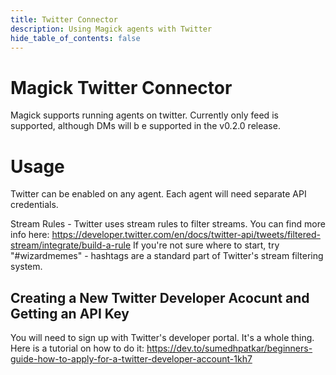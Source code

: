 ```yaml
---
title: Twitter Connector
description: Using Magick agents with Twitter
hide_table_of_contents: false
---
```


# Magick Twitter Connector

Magick supports running agents on twitter. Currently only feed is supported, although DMs will b e supported in the v0.2.0 release.

# Usage

Twitter can be enabled on any agent. Each agent will need separate API credentials.

Stream Rules - Twitter uses stream rules to filter streams. You can find more info here: https://developer.twitter.com/en/docs/twitter-api/tweets/filtered-stream/integrate/build-a-rule
If you're not sure where to start, try "#wizardmemes" - hashtags are a standard part of Twitter's stream filtering system.

## Creating a New Twitter Developer Acocunt and Getting an API Key

You will need to sign up with Twitter's developer portal. It's a whole thing. Here is a tutorial on how to do it: https://dev.to/sumedhpatkar/beginners-guide-how-to-apply-for-a-twitter-developer-account-1kh7